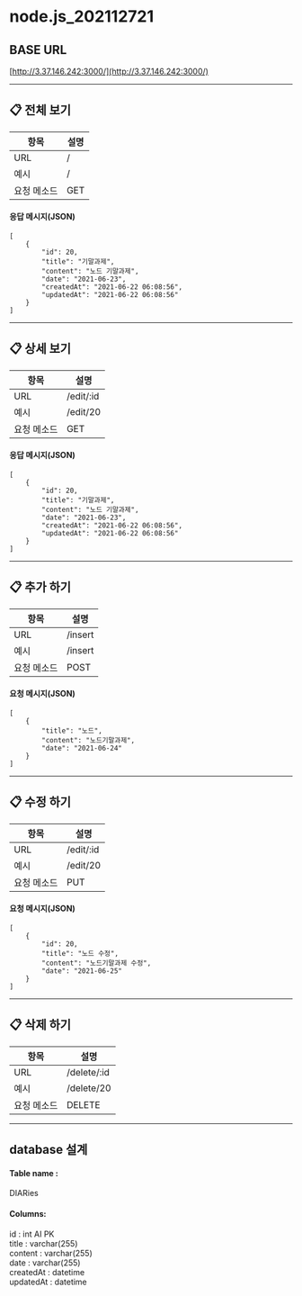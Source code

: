 # node.js_202112721


## BASE URL
[http://3.37.146.242:3000/](http://3.37.146.242:3000/)


--------------------------

## :clipboard: 전체 보기
항목|설명
---|---|
URL|/|
예시|/|
요청 메소드|GET|  


#### 응답 메시지(JSON)
```
[
    {
        "id": 20,
        "title": "기말과제",
        "content": "노드 기말과제",
        "date": "2021-06-23",
        "createdAt": "2021-06-22 06:08:56",
        "updatedAt": "2021-06-22 06:08:56"
    }
]
```

--------------------------

## :clipboard: 상세 보기
항목|설명
---|---|
URL|/edit/:id|
예시|/edit/20|
요청 메소드|GET|

#### 응답 메시지(JSON)
```
[
    {
        "id": 20,
        "title": "기말과제",
        "content": "노드 기말과제",
        "date": "2021-06-23",
        "createdAt": "2021-06-22 06:08:56",
        "updatedAt": "2021-06-22 06:08:56"
    }
]
```

--------------------------

## :clipboard: 추가 하기
항목|설명
---|---|
URL|/insert|
예시|/insert|
요청 메소드|POST|

#### 요청 메시지(JSON)
```
[
    {
        "title": "노드",
        "content": "노드기말과제",
        "date": "2021-06-24"
    }
]
```

--------------------------

## :clipboard: 수정 하기
항목|설명
---|---|
URL|/edit/:id|
예시|/edit/20|
요청 메소드|PUT|

#### 요청 메시지(JSON)
```
[
    {
        "id": 20,
        "title": "노드 수정",
        "content": "노드기말과제 수정",
        "date": "2021-06-25"
    }
]
```

--------------------------

## :clipboard: 삭제 하기
항목|설명
---|---|
URL|/delete/:id|
예시|/delete/20|
요청 메소드|DELETE|


--------------------------

## database 설계

#### Table name : 
  DIARies
#### Columns:
  id : int AI PK   
  title : varchar(255)   
  content : varchar(255)   
  date : varchar(255)   
  createdAt : datetime   
  updatedAt : datetime  
